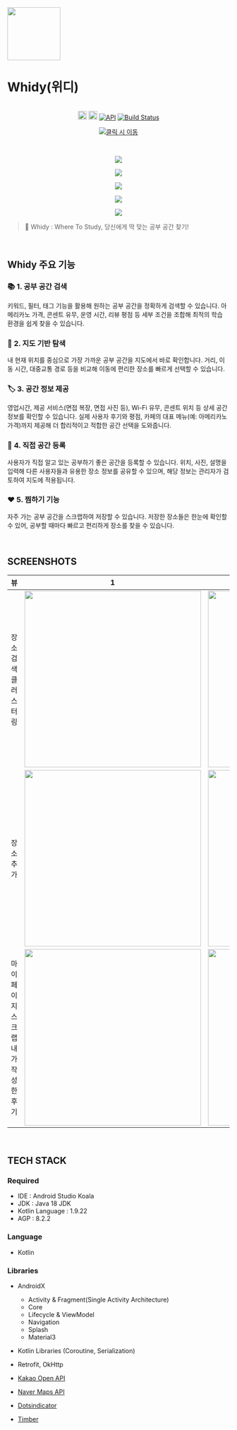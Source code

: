 <img src="https://github.com/user-attachments/assets/6e90ab02-6d4f-4a38-bbf5-0ef8ce5fb391" width=120 />

# Whidy(위디)

<br>

<div align="center">
  <img height="20px" src="https://img.shields.io/badge/Android-3DDC84?style=flat-square&logo=android&logoColor=white"/> 
  <img height="20px" src="https://img.shields.io/badge/Kotlin 1.9.22-7F52FF?style=for-the-badge&logo=Kotlin&logoColor=white">
  <a href="https://android-arsenal.com/api?level=34"><img alt="API" src="https://img.shields.io/badge/API-34%2B-brightgreen.svg?style=flat"/></a>
  <a href="https://github.com/Team-ToYou/ToYou-Android/blob/master/.github/workflows/android.yml"><img alt="Build Status" src="https://github.com/GetStream/android-xr-video/actions/workflows/android.yml/badge.svg"/></a>
  <p align="center">
  <a href="https://play.google.com/store/apps/details?id=com.whidy.whidyandroid" target="_blank" rel="noopener noreferrer">
    <img src="https://github.com/user-attachments/assets/d3b08e64-c601-4eb4-a8d2-91e5248dffc7" alt="클릭 시 이동">
  </a>
</p>
</div>

<br>

<p align="center"><img src="https://github.com/user-attachments/assets/fcfff5a8-0078-4406-9b7f-214f4bc26a8a"></p>
<p align="center"><img src="https://github.com/user-attachments/assets/c28b90ba-377d-48fc-ba8a-060cf1b0bd9b"></p>
<p align="center"><img src="https://github.com/user-attachments/assets/e81ce47f-6229-45b2-a9f8-85415b3440a5"></p>
<p align="center"><img src="https://github.com/user-attachments/assets/dd1ef1f0-433f-428d-9c15-17e4eef657bb"></p>
<p align="center"><img src="https://github.com/user-attachments/assets/4c0d18a9-89e0-432f-9ad4-c9abf276a882"></p>

> 📍 Whidy : Where To Study, 당신에게 딱 맞는 공부 공간 찾기!

<br>

## Whidy 주요 기능
### 📚 **1. 공부 공간 검색**

키워드, 필터, 태그 기능을 활용해 원하는 공부 공간을 정확하게 검색할 수 있습니다. 아메리카노 가격, 콘센트 유무, 운영 시간, 리뷰 평점 등 세부 조건을 조합해 최적의 학습 환경을 쉽게 찾을 수 있습니다.

### 📍 **2. 지도 기반 탐색**

내 현재 위치를 중심으로 가장 가까운 공부 공간을 지도에서 바로 확인합니다. 거리, 이동 시간, 대중교통 경로 등을 비교해 이동에 편리한 장소를 빠르게 선택할 수 있습니다.

### 🏷️ **3. 공간 정보 제공**

영업시간, 제공 서비스(면접 복장, 면접 사진 등), Wi-Fi 유무, 콘센트 위치 등 상세 공간 정보를 확인할 수 있습니다. 실제 사용자 후기와 평점, 카페의 대표 메뉴(예: 아메리카노 가격)까지 제공해 더 합리적이고 적합한 공간 선택을 도와줍니다.

### 🏡 **4. 직접 공간 등록**

사용자가 직접 알고 있는 공부하기 좋은 공간을 등록할 수 있습니다. 위치, 사진, 설명을 입력해 다른 사용자들과 유용한 장소 정보를 공유할 수 있으며, 해당 정보는 관리자가 검토하여 지도에 적용됩니다.

### ❤️ **5. 찜하기 기능**

자주 가는 공부 공간을 스크랩하여 저장할 수 있습니다. 저장한 장소들은 한눈에 확인할 수 있어, 공부할 때마다 빠르고 편리하게 장소를 찾을 수 있습니다.

<br>

## SCREENSHOTS
|       뷰       |                                                              1                                                              |                                                              2                                                              |                                                              3                                                                                        |
|:-------------:|:---------------------------------------------------------------------------------------------------------------------------:|:---------------------------------------------------------------------------------------------------------------------------:|:---------------------------------------------------------------------------------------------------------------------------:|
| 장소 검색 <br> 클러스터링  | <img width="400px" src="https://github.com/user-attachments/assets/d881c9b4-e562-41ff-8fe4-ef4da3568314"/> | <img width="400px" src="https://github.com/user-attachments/assets/3cd46418-3eab-436c-bb3a-1411c42e472f"/> | <img width="400px" src="https://github.com/user-attachments/assets/d0d9e612-abfe-4f85-b901-31aec95cdf66"/> | 
| 장소 추가 | <img width="400px" src="https://github.com/user-attachments/assets/096fa3cb-659e-452f-87a6-748a65b71f1e"/> | <img width="400px" src="https://github.com/user-attachments/assets/c41ddaf1-4c48-42e6-baa0-a53f0e4b4af8"/> | <img width="400px" src="https://github.com/user-attachments/assets/6208c217-1ecf-4619-b70f-672115c8a34e"/> | 
| 마이페이지 <br> 스크랩 <br> 내가 작성한 후기 | <img width="400px" src="https://github.com/user-attachments/assets/f89a9e7e-e278-4449-a66e-51793af4455e"/> | <img width="400px" src="https://github.com/user-attachments/assets/5ef5901c-530f-4b01-ad8c-1ecfcd250ae5"/> | <img width="200px" src="https://github.com/user-attachments/assets/9bedbc1a-1752-4e32-a427-67affd345948"/> |

<br>

## TECH STACK

### Required

- IDE : Android Studio Koala
- JDK : Java 18 JDK
- Kotlin Language : 1.9.22
- AGP : 8.2.2

### Language

- Kotlin

### Libraries

- AndroidX
  - Activity & Fragment(Single Activity Architecture)
  - Core
  - Lifecycle & ViewModel
  - Navigation
  - Splash
  - Material3

- Kotlin Libraries (Coroutine, Serialization)

- Retrofit, OkHttp
- [Kakao Open API](https://developers.kakao.com/docs/latest/ko/android/getting-started)
- [Naver Maps API](https://guide.ncloud-docs.com/docs/maps-overview)
- [Dotsindicator](https://github.com/tommybuonomo/dotsindicator)
- [Timber](https://github.com/JakeWharton/timber)
